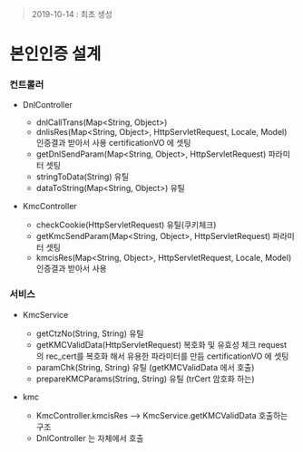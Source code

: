 > 2019-10-14 : 최초 생성

본인인증 설계
=============

### 컨트롤러

-	DnlController

	-	dnlCallTrans(Map<String, Object>)  
	-	dnlisRes(Map<String, Object>, HttpServletRequest, Locale, Model) 인증결과 받아서 사용 certificationVO 에 셋팅
	-	getDnlSendParam(Map<String, Object>, HttpServletRequest) 파라미터 셋팅
	-	stringToData(String) 유틸
	-	dataToString(Map<String, Object>) 유틸

-	KmcController

	-	checkCookie(HttpServletRequest) 유틸(쿠키체크)
	-	getKmcSendParam(Map<String, Object>, HttpServletRequest) 파라미터 셋팅
	-	kmcisRes(Map<String, Object>, HttpServletRequest, Locale, Model) 인증결과 받아서 사용

### 서비스

-	KmcService

	-	getCtzNo(String, String) 유틸
	-	getKMCValidData(HttpServletRequest) 복호화 및 유효성 체크 request 의 rec_cert를 복호화 해서 유용한 파라미터를 만듬 certificationVO 에 셋팅
	-	paramChk(String, String) 유틸 (getKMCValidData 에서 호출)  
	-	prepareKMCParams(String, String) 유틸 (trCert 암호화 하는)

-	kmc

	-	KmcController.kmcisRes --> KmcService.getKMCValidData 호출하는 구조
	-	DnlController 는 자체에서 호출  
